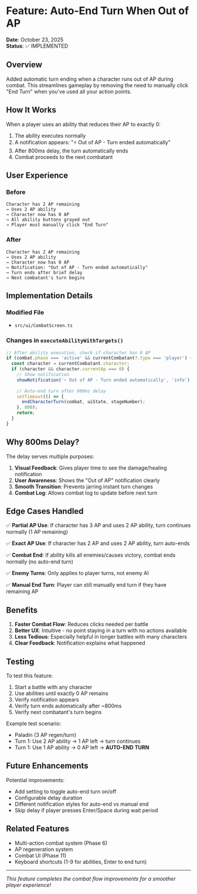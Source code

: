 # Feature: Auto-End Turn When Out of AP

**Date**: October 23, 2025  
**Status**: ✅ IMPLEMENTED

## Overview

Added automatic turn ending when a character runs out of AP during combat. This streamlines gameplay by removing the need to manually click "End Turn" when you've used all your action points.

## How It Works

When a player uses an ability that reduces their AP to exactly 0:
1. The ability executes normally
2. A notification appears: "⚡ Out of AP - Turn ended automatically"
3. After 800ms delay, the turn automatically ends
4. Combat proceeds to the next combatant

## User Experience

### Before
```
Character has 2 AP remaining
→ Uses 2 AP ability
→ Character now has 0 AP
→ All ability buttons grayed out
→ Player must manually click "End Turn"
```

### After
```
Character has 2 AP remaining
→ Uses 2 AP ability
→ Character now has 0 AP
→ Notification: "Out of AP - Turn ended automatically"
→ Turn ends after brief delay
→ Next combatant's turn begins
```

## Implementation Details

### Modified File
- `src/ui/CombatScreen.ts`

### Changes in `executeAbilityWithTargets()`
```typescript
// After ability execution, check if character has 0 AP
if (combat.phase === 'active' && currentCombatant?.type === 'player') {
  const character = currentCombatant.character;
  if (character && character.currentAp === 0) {
    // Show notification
    showNotification('⚡ Out of AP - Turn ended automatically', 'info');
    
    // Auto-end turn after 800ms delay
    setTimeout(() => {
      endCharacterTurn(combat, uiState, stageNumber);
    }, 800);
    return;
  }
}
```

## Why 800ms Delay?

The delay serves multiple purposes:
1. **Visual Feedback**: Gives player time to see the damage/healing notification
2. **User Awareness**: Shows the "Out of AP" notification clearly
3. **Smooth Transition**: Prevents jarring instant turn changes
4. **Combat Log**: Allows combat log to update before next turn

## Edge Cases Handled

✅ **Partial AP Use**: If character has 3 AP and uses 2 AP ability, turn continues normally (1 AP remaining)

✅ **Exact AP Use**: If character has 2 AP and uses 2 AP ability, turn auto-ends

✅ **Combat End**: If ability kills all enemies/causes victory, combat ends normally (no auto-end turn)

✅ **Enemy Turns**: Only applies to player turns, not enemy AI

✅ **Manual End Turn**: Player can still manually end turn if they have remaining AP

## Benefits

1. **Faster Combat Flow**: Reduces clicks needed per battle
2. **Better UX**: Intuitive - no point staying in a turn with no actions available
3. **Less Tedious**: Especially helpful in longer battles with many characters
4. **Clear Feedback**: Notification explains what happened

## Testing

To test this feature:
1. Start a battle with any character
2. Use abilities until exactly 0 AP remains
3. Verify notification appears
4. Verify turn ends automatically after ~800ms
5. Verify next combatant's turn begins

Example test scenario:
- Paladin (3 AP regen/turn)
- Turn 1: Use 2 AP ability → 1 AP left → turn continues
- Turn 1: Use 1 AP ability → 0 AP left → **AUTO-END TURN**

## Future Enhancements

Potential improvements:
- Add setting to toggle auto-end turn on/off
- Configurable delay duration
- Different notification styles for auto-end vs manual end
- Skip delay if player presses Enter/Space during wait period

## Related Features

- Multi-action combat system (Phase 6)
- AP regeneration system
- Combat UI (Phase 11)
- Keyboard shortcuts (1-9 for abilities, Enter to end turn)

---

*This feature completes the combat flow improvements for a smoother player experience!*
